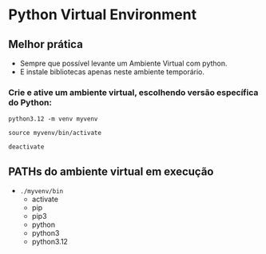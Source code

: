 # Python Virtual Environment

## Melhor prática
- Sempre que possível levante um Ambiente Virtual com python.
- E instale bibliotecas apenas neste ambiente temporário.

### Crie e ative um ambiente virtual, escolhendo versão específica do Python:  
```console
python3.12 -m venv myvenv
```  
  
```console
source myvenv/bin/activate
```  
  
```console title="Para desativar o ambiente virtual do Python"
deactivate
```  

## PATHs do ambiente virtual em execução
- `./myvenv/bin`
  - activate
  - pip
  - pip3
  - python
  - python3
  - python3.12